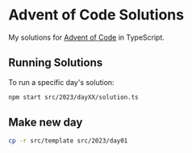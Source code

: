 # Advent of Code Solutions

My solutions for [Advent of Code](https://adventofcode.com/) in TypeScript.

## Running Solutions

To run a specific day's solution:

```bash
npm start src/2023/dayXX/solution.ts
```

## Make new day

```bash
cp -r src/template src/2023/day01
```
